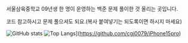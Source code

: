 서울삼육중학교 09년생 한 명이 운영하는 백준 문제 풀이한 것 올리는 곳입니다.

코드 참고하시고 문제 풀으셔도 되요.(복사 붙여넣기는 되도록이면 하시지 마세요)

![GitHub stats](https://github-readme-stats.vercel.app/api?username=cgj0079&show_icons=true&theme=radical)
![Top Langs](https://github-readme-stats.vercel.app/api/top-langs/?username=cgj0079)](https://github.com/cgj0079/iPhone15pro)
